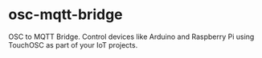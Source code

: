 osc-mqtt-bridge
===============

OSC to MQTT Bridge. Control devices like Arduino and Raspberry Pi using TouchOSC as part of your IoT projects.
